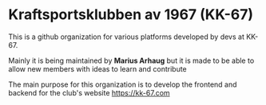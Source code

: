 # Kraftsportsklubben av 1967 (KK-67)

This is a github organization for various platforms developed by devs at KK-67.

Mainly it is being maintained by **Marius Arhaug** but it is made to be able to allow new members with ideas to learn and contribute

The main purpose for this organization is to develop the frontend and backend for the club's website https://kk-67.com
